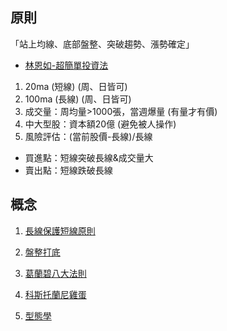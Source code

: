 ## 原則

「站上均線、底部盤整、突破趨勢、漲勢確定」  
*   [林恩如-超簡單投資法](https://enrumoney.net/%e6%96%b0%e6%89%8b%e5%bf%85%e5%ad%b8-%e8%b6%85%e7%b0%a1%e5%96%ae%e6%8a%95%e8%b3%87%e6%b3%95%ef%bc%9a1%e3%80%81%e5%bb%ba%e7%ab%8b%e9%80%b2%e5%a0%b4%e5%89%8d%e7%9a%84%e8%a7%80%e5%bf%b5%ef%bc%81/)


1. 20ma  (短線) (周、日皆可)
2. 100ma  (長線) (周、日皆可)
3. 成交量：周均量>1000張，當週爆量 (有量才有價)
4. 中大型股：資本額20億  (避免被人操作)
5. 風險評估：(當前股價-長線)/長線


* 買進點：短線突破長線&成交量大
* 賣出點：短線跌破長線
	  
## 概念
1. [長線保護短線原則](/stock/Long-Protect-Short-長線保護短線)  
  
2. [盤整打底](/stock/Consolidation-盤整打底)  
  
3. [葛蘭碧八大法則](/stock/The-Eight-Principles-of-Grampy-葛蘭碧八大法則) 
  
4. [科斯托蘭尼雞蛋](/stock/Kostolani-Eggs-科斯托蘭尼雞蛋)

5. [型態學](/stock/Typology-型態學)
<!--stackedit_data:
eyJoaXN0b3J5IjpbMTQ3NjAyNTc5MV19
-->